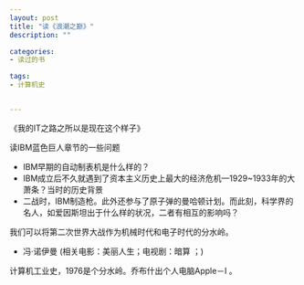 ```yaml
---
layout: post
title: "读《浪潮之巅》"
description: ""

categories:
- 读过的书

tags:
- 计算机史


---
```


《我的IT之路之所以是现在这个样子》 

读IBM蓝色巨人章节的一些问题

* IBM早期的自动制表机是什么样的？
* IBM成立后不久就遇到了资本主义历史上最大的经济危机—1929~1933年的大萧条？当时的历史背景
* 二战时，IBM制造枪。此外还参与了原子弹的曼哈顿计划。而此刻，科学界的名人，如爱因斯坦出于什么样的状况，二者有相互的影响吗？

我们可以将第二次世界大战作为机械时代和电子时代的分水岭。

* 冯·诺伊曼 (相关电影：美丽人生；电视剧：暗算 ；)

计算机工业史，1976是个分水岭。乔布什出个人电脑Apple－I 。